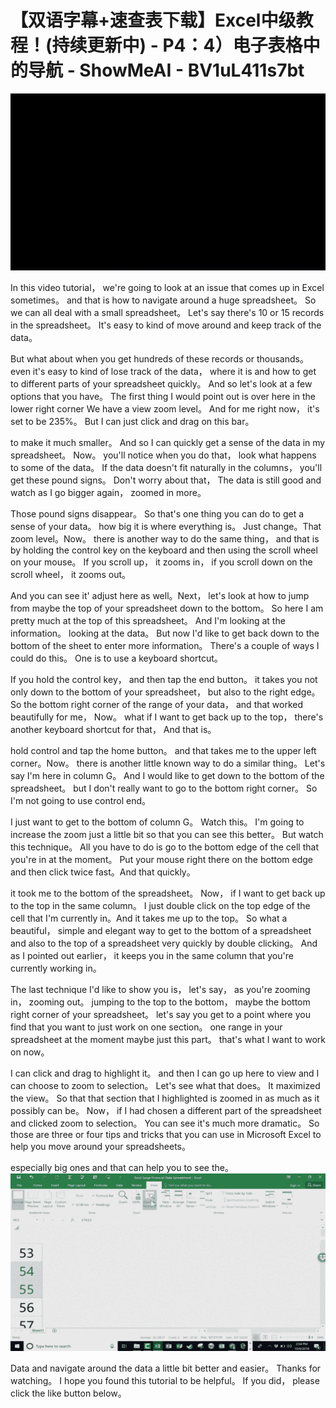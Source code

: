 # 【双语字幕+速查表下载】Excel中级教程！(持续更新中) - P4：4）电子表格中的导航 - ShowMeAI - BV1uL411s7bt

![](img/b948fa72f8e1fa49081eef7900131d86_0.png)

In this video tutorial， we're going to look at an issue that comes up in Excel sometimes。 and that is how to navigate around a huge spreadsheet。 So we can all deal with a small spreadsheet。 Let's say there's 10 or 15 records in the spreadsheet。 It's easy to kind of move around and keep track of the data。

But what about when you get hundreds of these records or thousands。 even it's easy to kind of lose track of the data， where it is and how to get to different parts of your spreadsheet quickly。 And so let's look at a few options that you have。 The first thing I would point out is over here in the lower right corner We have a view zoom level。 And for me right now， it's set to be 235%。 But I can just click and drag on this bar。

 to make it much smaller。 And so I can quickly get a sense of the data in my spreadsheet。 Now。 you'll notice when you do that， look what happens to some of the data。 If the data doesn't fit naturally in the columns， you'll get these pound signs。 Don't worry about that， The data is still good and watch as I go bigger again， zoomed in more。

 Those pound signs disappear。 So that's one thing you can do to get a sense of your data。 how big it is where everything is。 Just change。That zoom level。Now。 there is another way to do the same thing， and that is by holding the control key on the keyboard and then using the scroll wheel on your mouse。 If you scroll up， it zooms in， if you scroll down on the scroll wheel， it zooms out。

 And you can see it' adjust here as well。Next， let's look at how to jump from maybe the top of your spreadsheet down to the bottom。 So here I am pretty much at the top of this spreadsheet。 And I'm looking at the information。 looking at the data。 But now I'd like to get back down to the bottom of the sheet to enter more information。 There's a couple of ways I could do this。 One is to use a keyboard shortcut。

 If you hold the control key， and then tap the end button。 it takes you not only down to the bottom of your spreadsheet， but also to the right edge。 So the bottom right corner of the range of your data， and that worked beautifully for me， Now。 what if I want to get back up to the top， there's another keyboard shortcut for that， And that is。

 hold control and tap the home button。 and that takes me to the upper left corner。Now。 there is another little known way to do a similar thing。 Let's say I'm here in column G。 And I would like to get down to the bottom of the spreadsheet。 but I don't really want to go to the bottom right corner。 So I'm not going to use control end。

 I just want to get to the bottom of column G。 Watch this。 I'm going to increase the zoom just a little bit so that you can see this better。 But watch this technique。 All you have to do is go to the bottom edge of the cell that you're in at the moment。 Put your mouse right there on the bottom edge and then click twice fast。And that quickly。

 it took me to the bottom of the spreadsheet。 Now， if I want to get back up to the top in the same column。 I just double click on the top edge of the cell that I'm currently in。And it takes me up to the top。 So what a beautiful， simple and elegant way to get to the bottom of a spreadsheet and also to the top of a spreadsheet very quickly by double clicking。 And as I pointed out earlier， it keeps you in the same column that you're currently working in。

The last technique I'd like to show you is， let's say， as you're zooming in， zooming out。 jumping to the top to the bottom， maybe the bottom right corner of your spreadsheet。 let's say you get to a point where you find that you want to just work on one section。 one range in your spreadsheet at the moment maybe just this part。 that's what I want to work on now。

 I can click and drag to highlight it。 and then I can go up here to view and I can choose to zoom to selection。 Let's see what that does。 It maximized the view。 So that that section that I highlighted is zoomed in as much as it possibly can be。 Now， if I had chosen a different part of the spreadsheet and clicked zoom to selection。 You can see it's much more dramatic。 So those are three or four tips and tricks that you can use in Microsoft Excel to help you move around your spreadsheets。

 especially big ones and that can help you to see the。![](img/b948fa72f8e1fa49081eef7900131d86_2.png)

Data and navigate around the data a little bit better and easier。 Thanks for watching。 I hope you found this tutorial to be helpful。 If you did， please click the like button below。